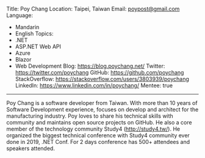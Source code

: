 Title: Poy Chang
Location: Taipei, Taiwan
Email: poypost@gmail.com
Language:
  - Mandarin
  - English
Topics:
  - .NET
  - ASP.NET Web API
  - Azure
  - Blazor
  - Web Development
Blog: https://blog.poychang.net/
Twitter: https://twitter.com/poychang
GitHub: https://github.com/poychang
StackOverflow: https://stackoverflow.com/users/3803939/poychang
LinkedIn: https://www.linkedin.com/in/poychang/
Mentee: true
---
Poy Chang is a software developer from Taiwan. With more than 10 years of Software Development experience, focuses on develop and architect for the manufacturing industry.
Poy loves to share his technical skills with community and maintains open source projects on GitHub. He also a core member of the technology community Study4 (http://study4.tw/). He organized the biggest technical conference with Study4 community ever done in 2019, .NET Conf. For 2 days conference has 500+ attendees and speakers attended.
